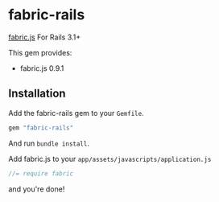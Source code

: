 # fabric-rails

[fabric.js](http://fabricjs.com/) For Rails 3.1+

This gem provides:

  * fabric.js 0.9.1

## Installation

Add the fabric-rails gem to your `Gemfile`.

```ruby
gem "fabric-rails"
```

And run `bundle install`.

Add fabric.js to your `app/assets/javascripts/application.js`

```js
//= require fabric
```

and you're done!